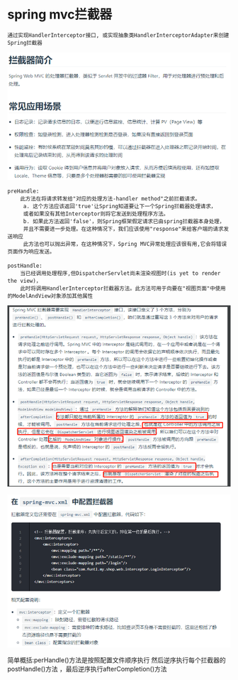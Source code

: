 # spring mvc拦截器

    通过实现HandlerInterceptor接口, 或实现抽象类HandlerInterceptorAdapter来创建Spring拦截器

![](../pics/拦截器.png)

    preHandle:
        此方法在将请求转发给"对应的处理方法-handler method"之前拦截请求。
         a. 这个方法应该返回'true'让Spring知道要让下一个Spring拦截器处理请求，
         或者如果没有其他Interceptor则将它发送到处理程序方法。
         b. 如果此方法返回'false'，则Spring框架假定请求已由spring拦截器本身处理，
         并且不需要进一步处理。在这种情况下，我们应该使用"response"来给客户端的请求发送响应
         此方法也可以抛出异常，在这种情况下，Spring MVC异常处理应该很有用,它会将错误页面作为响应发送。

    postHandle:
        当已经调用处理程序,但DispatcherServlet尚未渲染视图时(is yet to render the view)，
        此时将调用HandlerInterceptor拦截器方法。此方法可用于向要在"视图页面"中使用的ModelAndView对象添加其他属性

![](../pics/拦截器02.png)

![](../pics/拦截器03.png)

简单概括:perHandle()方法是按照配置文件顺序执行 然后逆序执行每个拦截器的postHandle()方法 ，最后逆序执行afterCompletion()方法